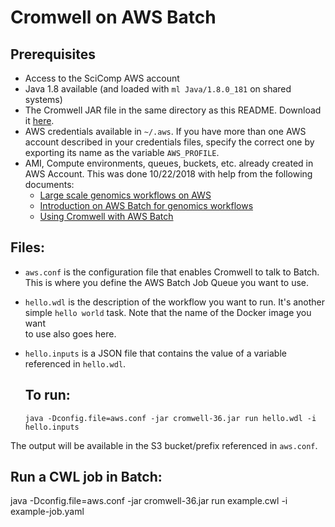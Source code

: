 # Cromwell on AWS Batch

## Prerequisites

* Access to the SciComp AWS account
* Java 1.8 available (and loaded with `ml Java/1.8.0_181` on shared systems)
* The Cromwell JAR file in the same directory as this README. Download it
  [here](https://github.com/broadinstitute/cromwell/releases/latest).
* AWS credentials available in `~/.aws`. If you have more than one
  AWS account described in your credentials files, specify the correct
  one by exporting its name as the variable `AWS_PROFILE`.
* AMI, Compute environments, queues, buckets, etc. already created in AWS Account.
  This was done 10/22/2018 with help from the following documents:
  * [Large scale genomics workflows on AWS](https://docs.opendata.aws/genomics-workflows/)
  * [Introduction on AWS Batch for genomics workflows](https://docs.opendata.aws/genomics-workflows/aws-batch/configure-aws-batch-start/)
  * [Using Cromwell with AWS Batch](http://awsfeed.com/post/179088681134/using-cromwell-with-aws-batch)

## Files:

* `aws.conf` is the configuration file that enables Cromwell to talk to Batch.
  This is where you define the AWS Batch Job Queue you want to use.
* `hello.wdl` is the description of the workflow you want to run. It's another
  simple `hello world` task. Note that the name of the Docker image you want  
  to use also goes here.
* `hello.inputs` is a JSON file that contains the value of a variable 
  referenced in `hello.wdl`. 

  ## To run:

  ```
  java -Dconfig.file=aws.conf -jar cromwell-36.jar run hello.wdl -i hello.inputs
  ```    

The output will be available in the S3 bucket/prefix referenced in `aws.conf`.

## Run a CWL job in Batch:

java -Dconfig.file=aws.conf -jar cromwell-36.jar run example.cwl -i example-job.yaml
